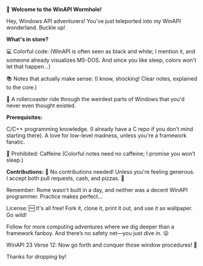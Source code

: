 🚀 **Welcome to the WinAPI Wormhole!**

Hey, Windows API adventurers! You've just teleported into my WinAPI wonderland. Buckle up!

**What's in store?**

💻 Colorful code: (WinAPI is often seen as black and white; I mention it, and someone already visualizes MS-DOS. And since you like sleep, colors won't let that happen...)

📚 Notes that actually make sense: (I know, shocking! Clear notes, explained to the core.)

🎢 A rollercoaster ride through the weirdest parts of Windows that you'd never even thought existed.

**Prerequisites:**

C/C++ programming knowledge. (I already have a C repo if you don’t mind starting there). A love for low-level madness, unless you're a framework fanatic.

🚫 Prohibited: Caffeine (Colorful notes need no caffeine; I promise you won’t sleep.)

**Contributions:**
🚫 No contributions needed! Unless you're feeling generous. I accept both pull requests, cash, and pizzas. 🍕

Remember: Rome wasn't built in a day, and neither was a decent WinAPI programmer. Practice makes perfect...

License:
🆓 It's all free! Fork it, clone it, print it out, and use it as wallpaper. Go wild!

Follow for more computing adventures where we dig deeper than a framework fanboy. And there’s no safety net—you just dive in. 😜

WinAPI 23 Verse 12:  Now go forth and conquer those window procedures! 💪

Thanks for dropping by!
